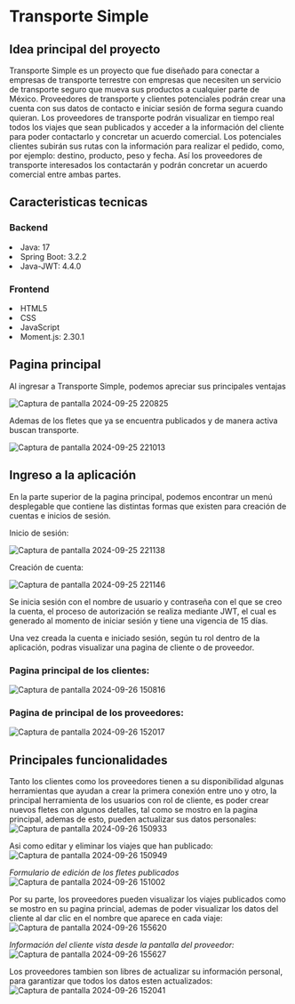 # Transporte Simple

## Idea principal del proyecto
Transporte Simple es un proyecto que fue diseñado para conectar a empresas de transporte terrestre con empresas que necesiten un servicio de transporte seguro que mueva sus productos a cualquier parte de México.
Proveedores de transporte y clientes potenciales podrán crear una cuenta con sus datos de contacto e iniciar sesión de forma segura cuando quieran. Los proveedores de transporte podrán visualizar en tiempo real todos los viajes que sean publicados y acceder a la información del cliente para poder contactarlo y concretar un acuerdo comercial.
Los potenciales clientes subirán sus rutas con la información para realizar el pedido, como, por ejemplo: destino, producto, peso y fecha. Así los proveedores de transporte interesados los contactarán y podrán concretar un acuerdo comercial entre ambas partes.

## Caracteristicas tecnicas

<h3>Backend </h3>
<li>Java: 17</li>
<li>Spring Boot: 3.2.2</li>
<li>Java-JWT: 4.4.0</li>

<h3>Frontend</h3>
<li>HTML5</li>
<li>CSS</li>
<li>JavaScript</li>
<li>Moment.js: 2.30.1</li>

## Pagina principal
Al ingresar a Transporte Simple, podemos apreciar sus principales ventajas

![Captura de pantalla 2024-09-25 220825](https://github.com/user-attachments/assets/dab2697c-320d-4fd4-88a0-d50f9caee95a)


Ademas de los fletes que ya se encuentra publicados y de manera activa buscan transporte.

![Captura de pantalla 2024-09-25 221013](https://github.com/user-attachments/assets/445f2264-3a6f-421e-8131-a704c5129cc7)


## Ingreso a la aplicación
En la parte superior de la pagina principal, podemos encontrar un menú desplegable que contiene las distintas formas que existen para creación de cuentas e inicios de sesión.

Inicio de sesión: 

![Captura de pantalla 2024-09-25 221138](https://github.com/user-attachments/assets/63fa0336-c13c-4b76-970e-e1994c4ad182)

Creación de cuenta:

![Captura de pantalla 2024-09-25 221146](https://github.com/user-attachments/assets/1f4e67d3-47bf-42e9-b24b-5b62e8095639)

Se inicia sesión con el nombre de usuario y contraseña con el que se creo la cuenta, el proceso de autorización se realiza mediante JWT, el cual es generado al momento de iniciar sesión y tiene una vigencia de 15 días.

Una vez creada la cuenta e iniciado sesión, según tu rol dentro de la aplicación, podras visualizar una pagina de cliente o de proveedor.

### Pagina principal de los clientes:
![Captura de pantalla 2024-09-26 150816](https://github.com/user-attachments/assets/ffc9ba06-a1be-49db-b6a5-f46416af947f)


### Pagina de principal de los proveedores:
![Captura de pantalla 2024-09-26 152017](https://github.com/user-attachments/assets/d664b754-0e2c-4dd2-9d93-b41022b6059b)

## Principales funcionalidades

Tanto los clientes como los proveedores tienen a su disponibilidad algunas herramientas que ayudan a crear la primera conexión entre uno y otro, la principal herramienta de los usuarios con rol de cliente, es poder crear nuevos fletes con algunos detalles, tal como se mostro en la pagina principal, ademas de esto, pueden actualizar sus datos personales:
![Captura de pantalla 2024-09-26 150933](https://github.com/user-attachments/assets/e348c8b0-5d13-47de-bd70-50ed34b88a56)

Asi como editar y eliminar los viajes que han publicado:
![Captura de pantalla 2024-09-26 150949](https://github.com/user-attachments/assets/56d4ba29-7fbf-4446-946d-5f1b7aad96f8)

*Formulario de edición de los fletes publicados*
![Captura de pantalla 2024-09-26 151002](https://github.com/user-attachments/assets/18e26a9f-919f-4876-9b5b-1ae12fcf9421)


Por su parte, los proveedores pueden visualizar los viajes publicados como se mostro en su pagina princial, ademas de poder visualizar los datos del cliente al dar clic en el nombre que aparece en cada viaje:
![Captura de pantalla 2024-09-26 155620](https://github.com/user-attachments/assets/f480cbca-a378-456b-9008-56ccbe7eb099)

*Información del cliente vista desde la pantalla del proveedor:*
![Captura de pantalla 2024-09-26 155627](https://github.com/user-attachments/assets/725f691f-378d-4f53-b860-d50afb90d9e3)

Los proveedores tambien son libres de actualizar su información personal, para garantizar que todos los datos esten actualizados:
![Captura de pantalla 2024-09-26 152041](https://github.com/user-attachments/assets/b810cada-2e2f-4195-b656-a9f41ca553a7)

